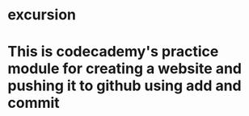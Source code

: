 # excursion
# This is codecademy's practice module for creating a website and pushing it to github using add and commit
